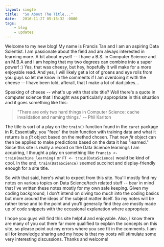 ```yaml
---
layout: single
title:  "So About The Title..."
date:   2016-11-27 05:13:32 -0800
tags:
    - blog
    - updates
---
```

Welcome to my new blog! My name is Francis Tan and I am an aspiring Data
Scientist. I am passionate about the field and am always interested in learning
more. A bit about myself -- I have a B.S. in Computer Science and an M.B.A and
I am hoping that my two degrees can combine into a super power! :) Yes, that was
cheesy, but hey, hopefully it will make for a more enjoyable read. And yes, I
will likely get a lot of groans and eye rolls from you guys so let me know in
the comments if I am overdoing it with the cheese -- I have been told, afterall,
that I make a lot of dad jokes...

Speaking of cheese -- what's up with that site title? Well there's a quote in
computer science that I thought was particularly appropriate in this situation
and it goes something like this:

> "There are only two hard things in Computer Science: cache invalidation and
> naming things." -- Phil Karlton

The title is sort of a play on the `train()` function found in the `caret`
package in R. Essentially, you "feed" the train function with training data and
what it returns is a _fit_ object based on the method chosen. That new _fit_
object can then be applied to make predictions based on the data it has
"learned." Since this site is really a record on the Data Science learnings I
am acquiring, I thought a play on something like
`francis <- train(machine_learning)` or `FT <- train(DataScience)` would be
kind of cool. In the end, `train(DataScience)` seemed succinct and
display-friendly enough for a site title.

So with that said, here's what to expect from this site. You'll mostly find my
notes on various topics on Data Science/tech related stuff -- bear in mind that
I've written these notes mostly for my own safe keeping. Given my coding
background, I don't intend on diving too much into the coding basics but more
around the ideas of the subject matter itself. So my notes will be rather terse
and to the point and you'll generally find they are mostly made up of code
snippets with the occasional explanation where appropriate.

I hope you guys will find this site helpful and enjoyable. Also, I know there
are many of you out there far more qualified to explain the concepts on this
site, so please point out my errors where you see fit in the comments. I am
all for knowledge sharing and my hope is that my posts will stimulate some
very interesting discussions. Thanks and welcome!
